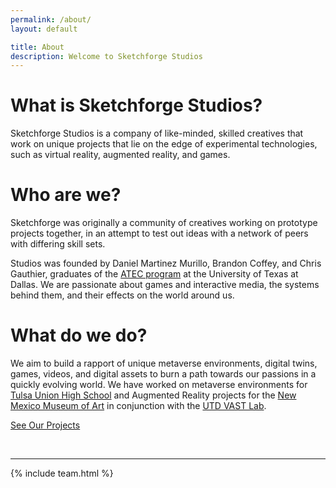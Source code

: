 ```yaml
---
permalink: /about/
layout: default

title: About
description: Welcome to Sketchforge Studios
---
```


# What is Sketchforge Studios?

Sketchforge Studios is a company of like-minded, skilled creatives that work on unique projects that lie on the edge of experimental technologies, such as virtual reality, augmented reality, and games.

# Who are we?

Sketchforge was originally a community of creatives working on prototype projects together, in an attempt to test out ideas with a network of peers with differing skill sets.

Studios was founded by Daniel Martinez Murillo, Brandon Coffey, and Chris Gauthier, graduates of the [ATEC program](https://aht.utdallas.edu/degrees/undergraduate-degrees/arts-technology-and-emerging-communication/) at the University of Texas at Dallas. We are passionate about games and interactive media, the systems behind them, and their effects on the world around us.

# What do we do?

We aim to build a rapport of unique metaverse environments, digital twins, games, videos, and digital assets to burn a path towards our passions in a quickly evolving world.
We have worked on metaverse environments for [Tulsa Union High School]({{site.url}}/[projects/tulsa-union/) and Augmented Reality projects for the [New Mexico Museum of Art](https://www.nmartmuseum.org/vladem-contemporary/) in conjunction with the [UTD VAST Lab](https://www.vastlab.com/).

[See Our Projects]({{site.url}}/projects/)

<br>

---

{% include team.html %}
